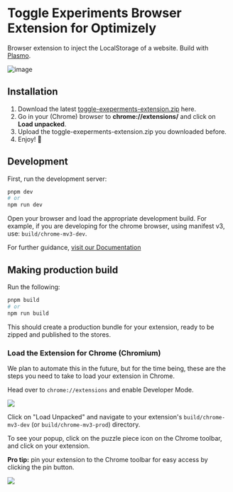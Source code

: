 # Toggle Experiments Browser Extension for Optimizely

Browser extension to inject the LocalStorage of a website. Build with [Plasmo](https://docs.plasmo.com/).

![image](https://user-images.githubusercontent.com/17295145/186449819-87981a46-d822-4c68-8651-001ccadc3af7.png)

## Installation

1. Download the latest [toggle-exeperments-extension.zip](https://github.com/aaron5670/toggle-experiments-extension/releases) here.
2. Go in your (Chrome) browser to **chrome://extensions/** and click on **Load unpacked**.
3. Upload the toggle-exeperments-extension.zip you downloaded before.
4. Enjoy! 🙂

## Development

First, run the development server:

```bash
pnpm dev
# or
npm run dev
```

Open your browser and load the appropriate development build. For example, if you are developing for the chrome browser,
using manifest v3, use: `build/chrome-mv3-dev`.

For further guidance, [visit our Documentation](https://docs.plasmo.com/)

## Making production build

Run the following:

```bash
pnpm build
# or
npm run build
```

This should create a production bundle for your extension, ready to be zipped and published to the stores.

### Load the Extension for Chrome (Chromium)
We plan to automate this in the future, but for the time being, these are the steps you need to take to load your extension in Chrome.

Head over to `chrome://extensions` and enable Developer Mode.

![](https://docs.plasmo.com/screenshots/developer_mode.png)

Click on "Load Unpacked" and navigate to your extension's `build/chrome-mv3-dev` (or `build/chrome-mv3-prod`) directory.

To see your popup, click on the puzzle piece icon on the Chrome toolbar, and click on your extension.

**Pro tip:** pin your extension to the Chrome toolbar for easy access by clicking the pin button.

![](https://docs.plasmo.com/screenshots/popup_example.png)
